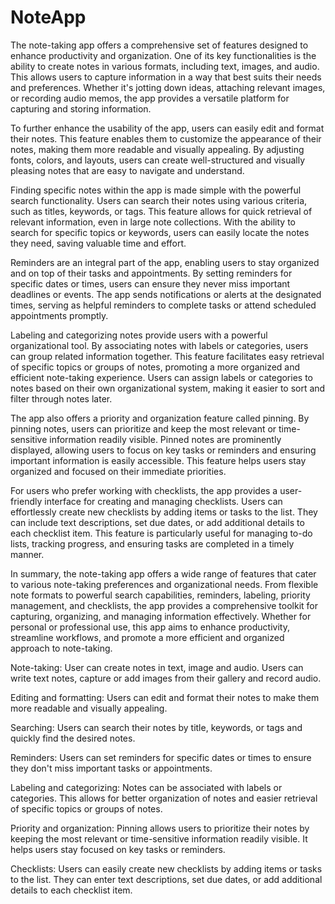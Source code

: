 # NoteApp
The note-taking app offers a comprehensive set of features designed to enhance productivity and organization. One of its key functionalities is the ability to create notes in various formats, including text, images, and audio. This allows users to capture information in a way that best suits their needs and preferences. Whether it's jotting down ideas, attaching relevant images, or recording audio memos, the app provides a versatile platform for capturing and storing information.

To further enhance the usability of the app, users can easily edit and format their notes. This feature enables them to customize the appearance of their notes, making them more readable and visually appealing. By adjusting fonts, colors, and layouts, users can create well-structured and visually pleasing notes that are easy to navigate and understand.

Finding specific notes within the app is made simple with the powerful search functionality. Users can search their notes using various criteria, such as titles, keywords, or tags. This feature allows for quick retrieval of relevant information, even in large note collections. With the ability to search for specific topics or keywords, users can easily locate the notes they need, saving valuable time and effort.

Reminders are an integral part of the app, enabling users to stay organized and on top of their tasks and appointments. By setting reminders for specific dates or times, users can ensure they never miss important deadlines or events. The app sends notifications or alerts at the designated times, serving as helpful reminders to complete tasks or attend scheduled appointments promptly.

Labeling and categorizing notes provide users with a powerful organizational tool. By associating notes with labels or categories, users can group related information together. This feature facilitates easy retrieval of specific topics or groups of notes, promoting a more organized and efficient note-taking experience. Users can assign labels or categories to notes based on their own organizational system, making it easier to sort and filter through notes later.

The app also offers a priority and organization feature called pinning. By pinning notes, users can prioritize and keep the most relevant or time-sensitive information readily visible. Pinned notes are prominently displayed, allowing users to focus on key tasks or reminders and ensuring important information is easily accessible. This feature helps users stay organized and focused on their immediate priorities.

For users who prefer working with checklists, the app provides a user-friendly interface for creating and managing checklists. Users can effortlessly create new checklists by adding items or tasks to the list. They can include text descriptions, set due dates, or add additional details to each checklist item. This feature is particularly useful for managing to-do lists, tracking progress, and ensuring tasks are completed in a timely manner.

In summary, the note-taking app offers a wide range of features that cater to various note-taking preferences and organizational needs. From flexible note formats to powerful search capabilities, reminders, labeling, priority management, and checklists, the app provides a comprehensive toolkit for capturing, organizing, and managing information effectively. Whether for personal or professional use, this app aims to enhance productivity, streamline workflows, and promote a more efficient and organized approach to note-taking.



Note-taking: User can create notes in text, image and audio. Users can write text notes, capture or add images from their gallery and record audio.

Editing and formatting: Users can edit and format their notes to make them more readable and visually appealing.

Searching: Users can search their notes by title, keywords, or tags and quickly find the desired notes.

Reminders: Users can set reminders for specific dates or times to ensure they don't miss important tasks or appointments.

Labeling and categorizing: Notes can be associated with labels or categories. This allows for better organization of notes and easier retrieval of specific topics or groups of notes.

Priority and organization: Pinning allows users to prioritize their notes by keeping the most relevant or time-sensitive information readily visible. It helps users stay focused on key tasks or reminders.

Checklists: Users can easily create new checklists by adding items or tasks to the list. They can enter text descriptions, set due dates, or add additional details to each checklist item.

